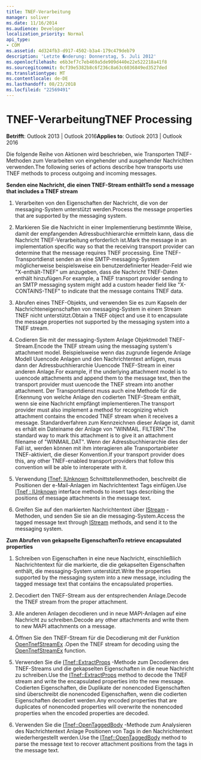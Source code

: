```yaml
---
title: TNEF-Verarbeitung
manager: soliver
ms.date: 11/16/2014
ms.audience: Developer
localization_priority: Normal
api_type:
- COM
ms.assetid: 4d324fb3-d917-4502-b3a4-179c479deb79
description: 'Letzte �nderung: Donnerstag, 5. Juli 2012'
ms.openlocfilehash: e6b3ef7c7eb469a5de909d440e22e522218a41f8
ms.sourcegitcommit: 0cf39e5382b8c6f236c8a63c6036849ed3527ded
ms.translationtype: MT
ms.contentlocale: de-DE
ms.lasthandoff: 08/23/2018
ms.locfileid: "22569491"
---
```

# <a name="tnef-processing"></a><span data-ttu-id="bd87a-103">TNEF-Verarbeitung</span><span class="sxs-lookup"><span data-stu-id="bd87a-103">TNEF Processing</span></span>

  
  
<span data-ttu-id="bd87a-104">**Betrifft**: Outlook 2013 | Outlook 2016</span><span class="sxs-lookup"><span data-stu-id="bd87a-104">**Applies to**: Outlook 2013 | Outlook 2016</span></span> 
  
<span data-ttu-id="bd87a-105">Die folgende Reihe von Aktionen wird beschrieben, wie Transporten TNEF-Methoden zum Verarbeiten von eingehender und ausgehender Nachrichten verwenden.</span><span class="sxs-lookup"><span data-stu-id="bd87a-105">The following series of actions describe how transports use TNEF methods to process outgoing and incoming messages.</span></span>
  
 <span data-ttu-id="bd87a-106">**Senden eine Nachricht, die einen TNEF-Stream enthält**</span><span class="sxs-lookup"><span data-stu-id="bd87a-106">**To send a message that includes a TNEF stream**</span></span>
  
1. <span data-ttu-id="bd87a-107">Verarbeiten von den Eigenschaften der Nachricht, die von der messaging-System unterstützt werden.</span><span class="sxs-lookup"><span data-stu-id="bd87a-107">Process the message properties that are supported by the messaging system.</span></span>
    
2. <span data-ttu-id="bd87a-108">Markieren Sie die Nachricht in einer Implementierung bestimmte Weise, damit der empfangenden Adressbuchhierarchie ermitteln kann, dass die Nachricht TNEF-Verarbeitung erforderlich ist.</span><span class="sxs-lookup"><span data-stu-id="bd87a-108">Mark the message in an implementation specific way so that the receiving transport provider can determine that the message requires TNEF processing.</span></span> <span data-ttu-id="bd87a-109">Eine TNEF-Transportdienst senden an eine SMTP-messaging-System möglicherweise beispielsweise ein benutzerdefinierter Header-Feld wie "X-enthält-TNEF" um anzugeben, dass die Nachricht TNEF-Daten enthält hinzufügen.</span><span class="sxs-lookup"><span data-stu-id="bd87a-109">For example, a TNEF transport provider sending to an SMTP messaging system might add a custom header field like "X-CONTAINS-TNEF" to indicate that the message contains TNEF data.</span></span>
    
3. <span data-ttu-id="bd87a-110">Abrufen eines TNEF-Objekts, und verwenden Sie es zum Kapseln der Nachrichteneigenschaften von messaging-System in einem Stream TNEF nicht unterstützt.</span><span class="sxs-lookup"><span data-stu-id="bd87a-110">Obtain a TNEF object and use it to encapsulate the message properties not supported by the messaging system into a TNEF stream.</span></span>
    
4. <span data-ttu-id="bd87a-111">Codieren Sie mit der messaging-System Anlage Objektmodell TNEF-Stream.</span><span class="sxs-lookup"><span data-stu-id="bd87a-111">Encode the TNEF stream using the messaging system's attachment model.</span></span> <span data-ttu-id="bd87a-112">Beispielsweise wenn das zugrunde liegende Anlage Modell Uuencode Anlagen und den Nachrichtentext anfügen, muss dann der Adressbuchhierarchie Uuencode TNEF-Stream in einer anderen Anlage.</span><span class="sxs-lookup"><span data-stu-id="bd87a-112">For example, if the underlying attachment model is to uuencode attachments and append them to the message text, then the transport provider must uuencode the TNEF stream into another attachment.</span></span> <span data-ttu-id="bd87a-113">Der Transportdienst muss auch eine Methode für die Erkennung von welche Anlage den codierten TNEF-Stream enthält, wenn sie eine Nachricht empfängt implementieren.</span><span class="sxs-lookup"><span data-stu-id="bd87a-113">The transport provider must also implement a method for recognizing which attachment contains the encoded TNEF stream when it receives a message.</span></span> <span data-ttu-id="bd87a-114">Standardverfahren zum Kennzeichnen dieser Anlage ist, damit es erhält ein Dateiname der Anlage von "WINMAIL. FILTERN".</span><span class="sxs-lookup"><span data-stu-id="bd87a-114">The standard way to mark this attachment is to give it an attachment filename of "WINMAIL.DAT".</span></span> <span data-ttu-id="bd87a-115">Wenn der Adressbuchhierarchie dies der Fall ist, werden können mit ihm interagieren alle Transportanbieter TNEF-aktiviert, die dieser Konvention.</span><span class="sxs-lookup"><span data-stu-id="bd87a-115">If your transport provider does this, any other TNEF-enabled transport providers that follow this convention will be able to interoperate with it.</span></span>
    
5. <span data-ttu-id="bd87a-116">Verwendung [ITnef: IUnknown](itnefiunknown.md) Schnittstellenmethoden, beschreibt die Positionen der e-Mail-Anlagen im Nachrichtentext Tags einfügen.</span><span class="sxs-lookup"><span data-stu-id="bd87a-116">Use [ITnef : IUnknown](itnefiunknown.md) interface methods to insert tags describing the positions of message attachments in the message text.</span></span> 
    
6. <span data-ttu-id="bd87a-117">Greifen Sie auf den markierten Nachrichtentext über [IStream](http://msdn.microsoft.com/en-us/library/aa380034%28VS.85%29.aspx) -Methoden, und senden Sie sie an die messaging-System.</span><span class="sxs-lookup"><span data-stu-id="bd87a-117">Access the tagged message text through [IStream](http://msdn.microsoft.com/en-us/library/aa380034%28VS.85%29.aspx) methods, and send it to the messaging system.</span></span> 
    
 <span data-ttu-id="bd87a-118">**Zum Abrufen von gekapselte Eigenschaften**</span><span class="sxs-lookup"><span data-stu-id="bd87a-118">**To retrieve encapsulated properties**</span></span>
  
1. <span data-ttu-id="bd87a-119">Schreiben von Eigenschaften in eine neue Nachricht, einschließlich Nachrichtentext für die markierte, die die gekapselten Eigenschaften enthält, die messaging-System unterstützt.</span><span class="sxs-lookup"><span data-stu-id="bd87a-119">Write the properties supported by the messaging system into a new message, including the tagged message text that contains the encapsulated properties.</span></span>
    
2. <span data-ttu-id="bd87a-120">Decodiert den TNEF-Stream aus der entsprechenden Anlage.</span><span class="sxs-lookup"><span data-stu-id="bd87a-120">Decode the TNEF stream from the proper attachment.</span></span>
    
3. <span data-ttu-id="bd87a-121">Alle anderen Anlagen decodieren und in neue MAPI-Anlagen auf eine Nachricht zu schreiben.</span><span class="sxs-lookup"><span data-stu-id="bd87a-121">Decode any other attachments and write them to new MAPI attachments on a message.</span></span>
    
4. <span data-ttu-id="bd87a-122">Öffnen Sie den TNEF-Stream für die Decodierung mit der Funktion [OpenTnefStreamEx](opentnefstreamex.md) .</span><span class="sxs-lookup"><span data-stu-id="bd87a-122">Open the TNEF stream for decoding using the [OpenTnefStreamEx](opentnefstreamex.md) function.</span></span> 
    
5. <span data-ttu-id="bd87a-123">Verwenden Sie die [ITnef::ExtractProps](itnef-extractprops.md) -Methode zum Decodieren des TNEF-Streams und die gekapselten Eigenschaften in die neue Nachricht zu schreiben.</span><span class="sxs-lookup"><span data-stu-id="bd87a-123">Use the [ITnef::ExtractProps](itnef-extractprops.md) method to decode the TNEF stream and write the encapsulated properties into the new message.</span></span> <span data-ttu-id="bd87a-124">Codierten Eigenschaften, die Duplikate der nonencoded Eigenschaften sind überschreibt die nonencoded Eigenschaften, wenn die codierten Eigenschaften decodiert werden.</span><span class="sxs-lookup"><span data-stu-id="bd87a-124">Any encoded properties that are duplicates of nonencoded properties will overwrite the nonencoded properties when the encoded properties are decoded.</span></span> 
    
6. <span data-ttu-id="bd87a-125">Verwenden Sie die [ITnef::OpenTaggedBody](itnef-opentaggedbody.md) -Methode zum Analysieren des Nachrichtentext Anlage Positionen von Tags in den Nachrichtentext wiederhergestellt werden.</span><span class="sxs-lookup"><span data-stu-id="bd87a-125">Use the [ITnef::OpenTaggedBody](itnef-opentaggedbody.md) method to parse the message text to recover attachment positions from the tags in the message text.</span></span> 
    

